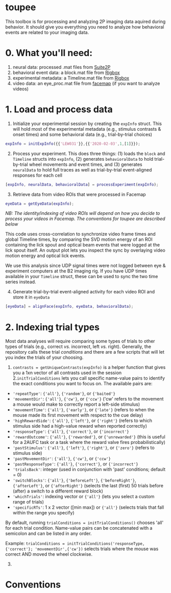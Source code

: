 # toupee
This toolbox is for processing and analyzing 2P imaging data aquired during behavior. It should give you everything you need to analyze how behavioral events are related to your imaging data.

# 0. What you'll need:
1. neural data: processed .mat files from [Suite2P](https://github.com/MouseLand/suite2p)
2. behavioral event data: a block.mat file from [Rigbox](https://github.com/cortex-lab/Rigbox)
3. experimental metadata: a Timeline.mat file from [Rigbox](https://github.com/cortex-lab/Rigbox)
4. video data: an eye_proc.mat file from [facemap](https://github.com/MouseLand/FaceMap) (if you want to analyze videos)

# 1. Load and process data
1. Initialize your experimental session by creating the `expInfo` struct. This will hold most of the experimental metadata (e.g., stimulus contrasts & onset times) and some behavioral data (e.g., trial-by-trial choices)
```matlab
expInfo = initExpInfo({{'LEW031'}},{{'2020-02-03',1,[1]}});
```

2. Process your experiment. This does three things: (1) loads the `block` and `Timeline` structs into `expInfo`, (2) generates `behavioralData` to hold trial-by-trial wheel movements and event times, and (3) generates `neuralData` to hold full traces as well as trial-by-trial event-aligned responses for each cell
```matlab
[expInfo, neuralData, behavioralData] = processExperiment(expInfo);
```

3. Retrieve data from video ROIs that were processed in Facemap
```matlab
eyeData = getEyeData(expInfo);
```
_NB: The identity/indexing of video ROIs will depend on how you decide to process your videos in Facemap. The conventions for toupee are described below_

This code uses cross-correlation to synchronize video frame times and global Timeline times, by comparing the SVD motion energy of an ROI containing the lick spout and optical beam events that were logged at the lick spout itself. An output plot lets you inspect the sync by overlaying video motion energy and optical lick events. 

We use this analysis since UDP signal times were not logged between eye & experiment computers at the B2 imaging rig. If you have UDP times available in your `Timeline` struct, these can be used to sync the two time series instead. 

4. Generate trial-by-trial event-aligned activity for each video ROI and store it in `eyeData`
```matlab
[eyeData] = alignFace(expInfo, eyeData, behavioralData);
```
# 2. Indexing trial types
Most data analyses will require comparing some types of trials to other types of trials (e.g., correct _vs._ incorrect, left _vs._ right). Generally, the repository calls these trial _conditions_ and there are a few scripts that will let you index the trials of your choosing.

1. `contrasts = getUniqueContrasts(expInfo)` is a helper function that gives you a 1xn vector of all contrasts used in the session
2.`initTrialConditions` lets you call specific name-value pairs to identify the exact conditions you want to focus on. The available pairs are:
  * `'repeatType'`: `{'all'}`, `{'random'}`, or `{'baited'}`
  * `'movementDir'`: `{'all'}`, `{'cw'}`, or `{'ccw'}` ('cw' refers to the movement a mouse would make to correctly report a left-side stimulus)
  * `'movementTime'`: `{'all'}`, `{'early'}`, or `{'late'}` (refers to when the mouse made its first movement with respect to the cue delay)
  * `'highRewardSide'`: `{'all'}`, `{'left'}`, or `{'right'}` (refers to which stimulus side had a high-value reward when reported correctly)
  * `'responseType'`: `{'all'}`, `{'correct'}`, or `{'incorrect'}`
  * `'rewardOutcome'`: `{'all'}`, `{'rewarded'}`, or `{'unrewarded'}` (this is useful for a 2AUFC task or a task where the reward valve fires probabilistically)
  * `'pastStimulus'`: `{'all'}`, `{'left'}`, `{'right'}`, or `{'zero'}` (refers to stimulus side)
  * `'pastMovementDir'`: `{'all'}`, `{'cw'}`, or `{'ccw'}`
  * `'pastResponseType'`: `{'all'}`, `{'correct'}`, or `{'incorrect'}`
  * `'trialsBack'`: integer (used in conjunction with 'past' conditions; default = 0)
  * `'switchBlocks'`: `{'all'}`, `{'beforeLeft'}`, `{'beforeRight'}`, `{'afterLeft'}`, or `{'afterRight'}` (selects the last (first) 50 trials before (after) a switch to a different reward block)
  * `'whichTrials'`: indexing vector or `{'all'}` (lets you select a custom range of trials)
  * `'specificRTs'`: 1 x 2 vector ([min max]) or `{'all'}` (selects trials that fall within the range you specify)

  By default, running `trialConditions = initTrialConditions()` chooses 'all' for each trial condition. Name-value pairs can be concatenated with a semicolon and can be listed in any order.

  Example: `trialConditions = initTrialConditions('responseType,{'correct'}; 'movementDir',{'cw'})` selects trials where the mouse was correct AND moved the wheel clockwise.
  
3. 

#
# Conventions


